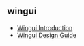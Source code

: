 ## wingui

- [Wingui Introduction](https://url.kr/w25r2c)
- [Wingui Design Guide](https://url.kr/53idnd)
